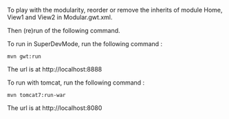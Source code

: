 To play with the modularity, reorder or remove the inherits of module Home, View1 and View2 in Modular.gwt.xml.

Then (re)run of the following command.


To run in SuperDevMode, run the following command :
```
mvn gwt:run
```
The url is at http://localhost:8888


To run with tomcat, run the following command :
```
mvn tomcat7:run-war
```
The url is at http://localhost:8080